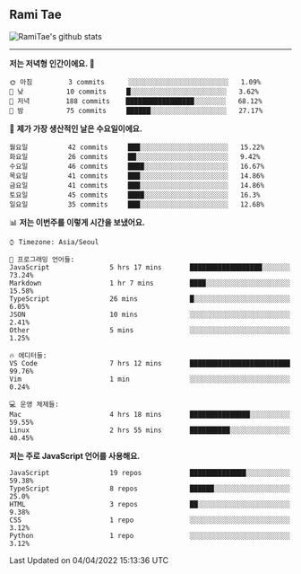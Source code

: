 ## Rami Tae

![RamiTae's github stats](https://github-readme-stats.vercel.app/api?username=RamiTae&show_icons=true&theme=tokyonight)

---
<!--START_SECTION:waka-->
**저는 저녁형 인간이에요. 🦉** 

```text
🌞 아침         3 commits      ░░░░░░░░░░░░░░░░░░░░░░░░░   1.09% 
🌆 낮　         10 commits     █░░░░░░░░░░░░░░░░░░░░░░░░   3.62% 
🌃 저녁         188 commits    █████████████████░░░░░░░░   68.12% 
🌙 밤　         75 commits     ██████░░░░░░░░░░░░░░░░░░░   27.17%

```
📅 **제가 가장 생산적인 날은 수요일이에요.** 

```text
월요일          42 commits     ███░░░░░░░░░░░░░░░░░░░░░░   15.22% 
화요일          26 commits     ██░░░░░░░░░░░░░░░░░░░░░░░   9.42% 
수요일          46 commits     ████░░░░░░░░░░░░░░░░░░░░░   16.67% 
목요일          41 commits     ███░░░░░░░░░░░░░░░░░░░░░░   14.86% 
금요일          41 commits     ███░░░░░░░░░░░░░░░░░░░░░░   14.86% 
토요일          45 commits     ████░░░░░░░░░░░░░░░░░░░░░   16.3% 
일요일          35 commits     ███░░░░░░░░░░░░░░░░░░░░░░   12.68%

```


📊 **저는 이번주를 이렇게 시간을 보냈어요.** 

```text
⌚︎ Timezone: Asia/Seoul

💬 프로그래밍 언어들: 
JavaScript               5 hrs 17 mins       ██████████████████░░░░░░░   73.24% 
Markdown                 1 hr 7 mins         ████░░░░░░░░░░░░░░░░░░░░░   15.58% 
TypeScript               26 mins             █░░░░░░░░░░░░░░░░░░░░░░░░   6.05% 
JSON                     10 mins             ░░░░░░░░░░░░░░░░░░░░░░░░░   2.41% 
Other                    5 mins              ░░░░░░░░░░░░░░░░░░░░░░░░░   1.25%

🔥 에디터들: 
VS Code                  7 hrs 12 mins       █████████████████████████   99.76% 
Vim                      1 min               ░░░░░░░░░░░░░░░░░░░░░░░░░   0.24%

💻 운영 체제들: 
Mac                      4 hrs 18 mins       ███████████████░░░░░░░░░░   59.55% 
Linux                    2 hrs 55 mins       ██████████░░░░░░░░░░░░░░░   40.45%

```

**저는 주로 JavaScript 언어를 사용해요.** 

```text
JavaScript               19 repos            ██████████████░░░░░░░░░░░   59.38% 
TypeScript               8 repos             ██████░░░░░░░░░░░░░░░░░░░   25.0% 
HTML                     3 repos             ██░░░░░░░░░░░░░░░░░░░░░░░   9.38% 
CSS                      1 repo              ░░░░░░░░░░░░░░░░░░░░░░░░░   3.12% 
Python                   1 repo              ░░░░░░░░░░░░░░░░░░░░░░░░░   3.12%

```



 Last Updated on 04/04/2022 15:13:36 UTC
<!--END_SECTION:waka-->
